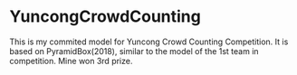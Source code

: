 # YuncongCrowdCounting
This is my commited model for Yuncong Crowd Counting Competition. It is based on PyramidBox(2018), similar to the model of the 1st team in competition. Mine won 3rd prize.
